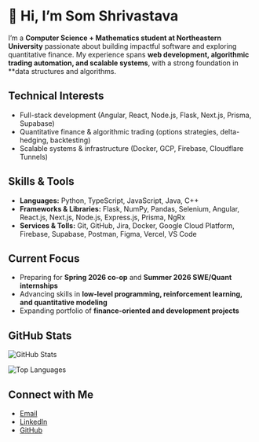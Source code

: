 # 👋 Hi, I’m Som Shrivastava  

I’m a **Computer Science + Mathematics student at Northeastern University** passionate about building impactful software and exploring quantitative finance. My experience spans **web development, algorithmic trading automation, and scalable systems**, with a strong foundation in **data structures and algorithms.

## Technical Interests
- Full-stack development (Angular, React, Node.js, Flask, Next.js, Prisma, Supabase)  
- Quantitative finance & algorithmic trading (options strategies, delta-hedging, backtesting)  
- Scalable systems & infrastructure (Docker, GCP, Firebase, Cloudflare Tunnels)  

## Skills & Tools
- **Languages:** Python, TypeScript, JavaScript, Java, C++
- **Frameworks & Libraries:** Flask, NumPy, Pandas, Selenium, Angular, React.js, Next.js, Node.js, Express.js, Prisma, NgRx
- **Services & Tolls:** Git, GitHub, Jira, Docker, Google Cloud Platform, Firebase, Supabase, Postman, Figma, Vercel, VS Code

## Current Focus
- Preparing for **Spring 2026 co-op** and **Summer 2026 SWE/Quant internships**  
- Advancing skills in **low-level programming, reinforcement learning, and quantitative modeling**  
- Expanding portfolio of **finance-oriented and development projects**  

## GitHub Stats
![GitHub Stats](https://github-readme-stats.vercel.app/api?username=yourusername&show_icons=true&theme=tokyonight)  

![Top Languages](https://github-readme-stats.vercel.app/api/top-langs/?username=yourusername&layout=compact&theme=tokyonight)  

## Connect with Me
- [Email](mailto:som.shrivastava@gmail.com)  
- [LinkedIn](https://www.linkedin.com/in/som-shrivastava)  
- [GitHub](https://github.com/yourusername)  

